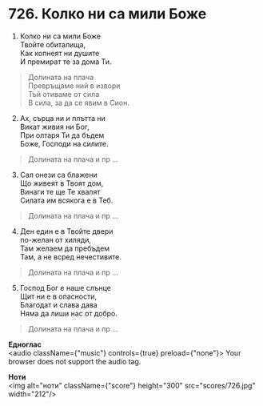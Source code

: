 # 726. Колко ни са мили Боже

1. Колко ни са мили Боже  
Твойте обиталища,  
Как копнеят ни душите  
И премират те за дома Ти.  

> Долината на плача  
> Превръщаме ний в извори  
> Тъй отиваме от сила  
> В сила, за да се явим в Сион.  

2. Ах, сърца ни и плътта ни  
Викат живия ни Бог,  
При олтаря Ти да бъдем  
Боже, Господи на силите.  

> Долината на плача и пр ...  

3. Сал онези са блажени  
Що живеят в Твоят дом,  
Винаги те ще Те хвалят  
Силата им всякога е в Теб.  

> Долината на плача и пр ...  

4. Ден един е в Твойте двери  
по-желан от хиляди,  
Там желаем да пребъдем  
Там, а не всред нечестивите.  

> Долината на плача и пр ...  

5. Господ Бог е наше слънце  
Щит ни е в опасности,  
Благодат и слава дава  
Няма да лиши нас от добро.  

> Долината на плача и пр ...

**Едноглас**  
<audio className={"music"} controls={true} preload={"none"}>
    <source src="transp/726.mp3" type="audio/mpeg"/>
    Your browser does not support the audio tag.
</audio>

**Ноти**  
<img alt="ноти" className={"score"} height="300" src="scores/726.jpg" width="212"/>
